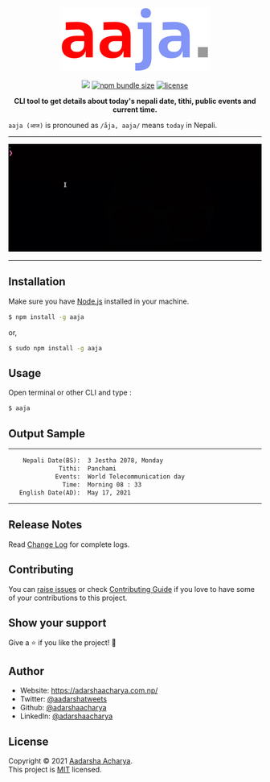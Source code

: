 <p align="center">
<img src="assets/logo.svg" alt="Logo" />
</p>
<p align="center">
<a href="https://www.npmjs.org/package/aaja"><img src="https://img.shields.io/npm/v/aaja?style=flat-square&logo=npm&label=npm"></a>
<a href="https://www.npmjs.org/package/aaja"><img alt="npm bundle size" src="https://img.shields.io/bundlephobia/min/aaja?color=brightgreen&label=package%20size&style=flat-square"></a>
<a href="https://www.npmjs.org/package/aaja"><img alt="license" src="https://img.shields.io/npm/l/aaja?style=flat-square"></a>

</p>

<p align="center">
<b>
  CLI tool to get details about today's nepali date, tithi, public events and current time.
   </b>
</p>

`aaja (आज)` is pronouned as `/åja, aaja/` means `today` in Nepali.

---

<p align="center">
<img src="assets/screenshot.gif" alt="screenshot">
</p>

---

## Installation

Make sure you have [Node.js](https://nodejs.org/) installed in your machine.

```bash
$ npm install -g aaja
```

or,

```bash
$ sudo npm install -g aaja
```

## Usage

Open terminal or other CLI and type :

```bash
$ aaja
```

## Output Sample

---

        Nepali Date(BS):  3 Jestha 2078, Monday
                  Tithi:  Panchami
                 Events:  World Telecommunication day
                   Time:  Morning 08 : 33
       English Date(AD):  May 17, 2021

---

## Release Notes

Read [Change Log](CHANGELOG.md) for complete logs.

## Contributing

You can [raise issues](https://github.com/adarshaacharya/aaja/issues) or check [Contributing Guide](CONTRIBUTING.md) if you love to have some of your contributions to this project.

## Show your support

Give a ⭐️ if you like the project! :tada:

## Author

- Website: <https://adarshaacharya.com.np/>
- Twitter: [@aadarshatweets](https://twitter.com/aadarshatweets)
- Github: [@adarshaacharya](https://github.com/adarshaacharya)
- LinkedIn: [@adarshaacharya](https://linkedin.com/in/adarshaacharya)

## License

Copyright © 2021 [Aadarsha Acharya](http://adarshaacharya.com.np/).<br />
This project is [MIT](https://github.com/adarshaacharya/aaja/blob/master/LICENSE) licensed.
